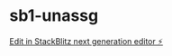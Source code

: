 # sb1-unassg

[Edit in StackBlitz next generation editor ⚡️](https://stackblitz.com/~/github.com/Blakefolgado/sb1-unassg)